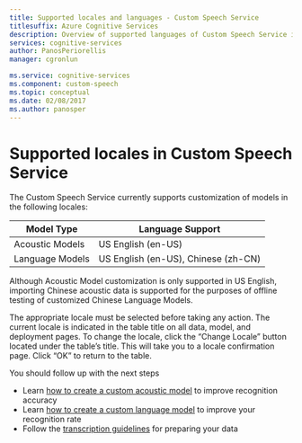 ```yaml
---
title: Supported locales and languages - Custom Speech Service
titlesuffix: Azure Cognitive Services
description: Overview of supported languages of Custom Speech Service in Cognitive Services.
services: cognitive-services
author: PanosPeriorellis
manager: cgronlun

ms.service: cognitive-services
ms.component: custom-speech
ms.topic: conceptual
ms.date: 02/08/2017
ms.author: panosper
---
```


# Supported locales in Custom Speech Service
The Custom Speech Service currently supports customization of models in the following locales:

| Model Type | Language Support |
|----|-----|
| Acoustic Models | US English (en-US) |
| Language Models | US English (en-US), Chinese (zh-CN) |

Although Acoustic Model customization is only supported in US English, importing Chinese acoustic data is supported for the purposes of offline testing of customized Chinese Language Models.

The appropriate locale must be selected before taking any action. The current locale is indicated in the table title on all data, model, and deployment pages. To change the locale, click the “Change Locale” button located under the table’s title. This will take you to a locale confirmation page. Click “OK” to return to the table.

You should follow up with the next steps
* Learn [how to create a custom acoustic model](cognitive-services-custom-speech-create-acoustic-model.md) to improve recognition accuracy
* Learn [how to create a custom language model](cognitive-services-custom-speech-create-language-model.md) to improve your recognition rate
* Follow the [transcription guidelines](cognitive-services-custom-speech-transcription-guidelines.md) for preparing your data
